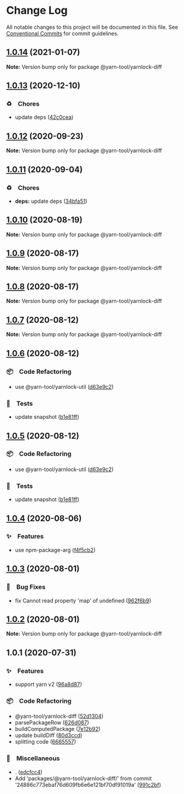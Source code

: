 # Change Log

All notable changes to this project will be documented in this file.
See [Conventional Commits](https://conventionalcommits.org) for commit guidelines.

## [1.0.14](https://github.com/bluelovers/ws-yarn-workspaces/compare/@yarn-tool/yarnlock-diff@1.0.13...@yarn-tool/yarnlock-diff@1.0.14) (2021-01-07)

**Note:** Version bump only for package @yarn-tool/yarnlock-diff





## [1.0.13](https://github.com/bluelovers/ws-yarn-workspaces/compare/@yarn-tool/yarnlock-diff@1.0.12...@yarn-tool/yarnlock-diff@1.0.13) (2020-12-10)


### ♻️　Chores

* update deps ([42c0cea](https://github.com/bluelovers/ws-yarn-workspaces/commit/42c0cea71062526ba664c8b5cf0888c0d15a1359))





## [1.0.12](https://github.com/bluelovers/ws-yarn-workspaces/compare/@yarn-tool/yarnlock-diff@1.0.11...@yarn-tool/yarnlock-diff@1.0.12) (2020-09-23)

**Note:** Version bump only for package @yarn-tool/yarnlock-diff





## [1.0.11](https://github.com/bluelovers/ws-yarn-workspaces/compare/@yarn-tool/yarnlock-diff@1.0.10...@yarn-tool/yarnlock-diff@1.0.11) (2020-09-04)


### ♻️　Chores

* **deps:** update deps ([34bfa51](https://github.com/bluelovers/ws-yarn-workspaces/commit/34bfa51ebe13e7d6b9289001c16cf3cfb33d477d))





## [1.0.10](https://github.com/bluelovers/ws-yarn-workspaces/compare/@yarn-tool/yarnlock-diff@1.0.9...@yarn-tool/yarnlock-diff@1.0.10) (2020-08-19)

**Note:** Version bump only for package @yarn-tool/yarnlock-diff





## [1.0.9](https://github.com/bluelovers/ws-yarn-workspaces/compare/@yarn-tool/yarnlock-diff@1.0.8...@yarn-tool/yarnlock-diff@1.0.9) (2020-08-17)

**Note:** Version bump only for package @yarn-tool/yarnlock-diff





## [1.0.8](https://github.com/bluelovers/ws-yarn-workspaces/compare/@yarn-tool/yarnlock-diff@1.0.7...@yarn-tool/yarnlock-diff@1.0.8) (2020-08-17)

**Note:** Version bump only for package @yarn-tool/yarnlock-diff





## [1.0.7](https://github.com/bluelovers/ws-yarn-workspaces/compare/@yarn-tool/yarnlock-diff@1.0.6...@yarn-tool/yarnlock-diff@1.0.7) (2020-08-12)

**Note:** Version bump only for package @yarn-tool/yarnlock-diff





## [1.0.6](https://github.com/bluelovers/ws-yarn-workspaces/compare/@yarn-tool/yarnlock-diff@1.0.4...@yarn-tool/yarnlock-diff@1.0.6) (2020-08-12)


### 📦　Code Refactoring

* use @yarn-tool/yarnlock-util ([d63e9c2](https://github.com/bluelovers/ws-yarn-workspaces/commit/d63e9c2685e47fdfc2c0933e7d2933687d4c7435))


### 🚨　Tests

* update snapshot ([b1e81ff](https://github.com/bluelovers/ws-yarn-workspaces/commit/b1e81ff12771ea5aed2b7cd3ef77af4e943a32ba))





## [1.0.5](https://github.com/bluelovers/ws-yarn-workspaces/compare/@yarn-tool/yarnlock-diff@1.0.4...@yarn-tool/yarnlock-diff@1.0.5) (2020-08-12)


### 📦　Code Refactoring

* use @yarn-tool/yarnlock-util ([d63e9c2](https://github.com/bluelovers/ws-yarn-workspaces/commit/d63e9c2685e47fdfc2c0933e7d2933687d4c7435))


### 🚨　Tests

* update snapshot ([b1e81ff](https://github.com/bluelovers/ws-yarn-workspaces/commit/b1e81ff12771ea5aed2b7cd3ef77af4e943a32ba))





## [1.0.4](https://github.com/bluelovers/ws-yarn-workspaces/compare/@yarn-tool/yarnlock-diff@1.0.3...@yarn-tool/yarnlock-diff@1.0.4) (2020-08-06)


### ✨　Features

* use npm-package-arg ([f4f5cb2](https://github.com/bluelovers/ws-yarn-workspaces/commit/f4f5cb272876e1b30e9d837f1500b1067c6da075))





## [1.0.3](https://github.com/bluelovers/ws-yarn-workspaces/compare/@yarn-tool/yarnlock-diff@1.0.2...@yarn-tool/yarnlock-diff@1.0.3) (2020-08-01)


### 🐛　Bug Fixes

* fix Cannot read property 'map' of undefined ([962f6b9](https://github.com/bluelovers/ws-yarn-workspaces/commit/962f6b923761d7396c9f5f929ecb437e5caa8ee9))





## [1.0.2](https://github.com/bluelovers/ws-yarn-workspaces/compare/@yarn-tool/yarnlock-diff@1.0.1...@yarn-tool/yarnlock-diff@1.0.2) (2020-08-01)

**Note:** Version bump only for package @yarn-tool/yarnlock-diff





## 1.0.1 (2020-07-31)


### ✨　Features

* support yarn v2 ([96a8d87](https://github.com/bluelovers/ws-yarn-workspaces/commit/96a8d876578f705a85215bd27e5a1d3d8320cb7c))


### 📦　Code Refactoring

* @yarn-tool/yarnlock-diff ([52d1304](https://github.com/bluelovers/ws-yarn-workspaces/commit/52d1304c7238005b8cbc55c7fc8c5e6a05f7ad76))
* parsePackageRow ([626d087](https://github.com/bluelovers/ws-yarn-workspaces/commit/626d08708397c8997bfcea268fdca790e210c321))
* buildComputedPackage ([7e12b92](https://github.com/bluelovers/ws-yarn-workspaces/commit/7e12b92417324e795781fdb89058836a6f36bbc9))
* update buildDiff ([80d3ccd](https://github.com/bluelovers/ws-yarn-workspaces/commit/80d3ccd383f1194ff06b598e50ce3549d0dda36d))
* splitting code ([6665557](https://github.com/bluelovers/ws-yarn-workspaces/commit/6665557313d6abee225934773995d771a2b249e5))


### 🔖　Miscellaneous

* . ([edcfcc4](https://github.com/bluelovers/ws-yarn-workspaces/commit/edcfcc4da1ff41ff6c6e555df73b9b806292319b))
* Add 'packages/@yarn-tool/yarnlock-diff/' from commit '24886c773ebaf76d609fb6e6e121bf70df91019a' ([991c2bf](https://github.com/bluelovers/ws-yarn-workspaces/commit/991c2bf52a51cf6c00000b1168cef5f45187be6e))
